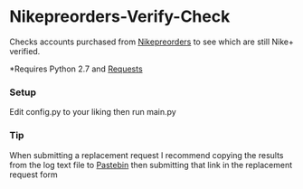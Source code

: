 # Nikepreorders-Verify-Check

Checks accounts purchased from [Nikepreorders](http://shop.nikepreorders.com) to see which are still Nike+ verified.

*Requires Python 2.7 and [Requests](http://docs.python-requests.org/en/master/)

### Setup

Edit config.py to your liking then run main.py

### Tip

When submitting a replacement request I recommend copying the results from the log text file to [Pastebin](https://pastebin.com) then submitting that link in the replacement request form